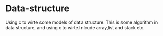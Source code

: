 # Data-structure
Using c  to wirte some models of data structure.
This is some algorithm in data structure, and using c to wirte.Inlcude array,list and stack etc.
